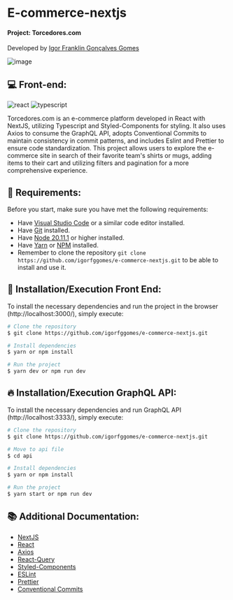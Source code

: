 # E-commerce-nextjs
#### Project: Torcedores.com
Developed by [Igor Franklin Gonçalves Gomes](https://github.com/igorfggomes)

![image](https://github.com/igorfggomes/e-commerce-nextjs/assets/54295991/ad988d95-8757-4ff2-a3bd-5a763e1852ef)

## 💻 Front-end:

![react](https://badges.aleen42.com/src/react.svg)
![typescript](https://badges.aleen42.com/src/typescript.svg)

Torcedores.com is an e-commerce platform developed in React with NextJS, utilizing Typescript and Styled-Components for styling. It also uses Axios to consume the GraphQL API, adopts Conventional Commits to maintain consistency in commit patterns, and includes Eslint and Prettier to ensure code standardization. This project allows users to explore the e-commerce site in search of their favorite team's shirts or mugs, adding items to their cart and utilizing filters and pagination for a more comprehensive experience.

## 📌 Requirements:

Before you start, make sure you have met the following requirements:
* Have [Visual Studio Code](https://code.visualstudio.com/) or a similar code editor installed.
* Have [Git](https://git-scm.com) installed.
* Have [Node 20.11.1](https://nodejs.org/en/download/) or higher installed.
* Have [Yarn](https://yarnpkg.com/) or [NPM](https://nodejs.org/en/download/) installed.
* Remember to clone the repository `git clone https://github.com/igorfggomes/e-commerce-nextjs.git` to be able to install and use it.

## 🚀 Installation/Execution Front End:
To install the necessary dependencies and run the project in the browser (http://localhost:3000/), simply execute:

```bash
# Clone the repository
$ git clone https://github.com/igorfggomes/e-commerce-nextjs.git

# Install dependencies
$ yarn or npm install

# Run the project
$ yarn dev or npm run dev
```

## 🔥 Installation/Execution GraphQL API:
To install the necessary dependencies and run GraphQL API (http://localhost:3333/), simply execute:

```bash
# Clone the repository
$ git clone https://github.com/igorfggomes/e-commerce-nextjs.git

# Move to api file
$ cd api

# Install dependencies
$ yarn or npm install

# Run the project
$ yarn start or npm run dev
```

## 📚 Additional Documentation:
- [NextJS](https://nextjs.org/docs)
- [React](https://reactjs.org/)
- [Axios](https://axios-http.com/ptbr/docs/intro)
- [React-Query](https://tanstack.com/query/latest/docs/framework/react/overview)
- [Styled-Components](https://styled-components.com/docs)
- [ESLint](https://eslint.org/docs/latest/)
- [Prettier](https://prettier.io/docs/en/)
- [Conventional Commits](https://www.conventionalcommits.org/en/v1.0.0/)
